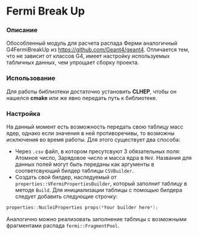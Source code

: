 Fermi Break Up
=====

### Описание

Обособленный модуль для расчета распада Ферми аналогичный G4FermiBreakUp из https://github.com/Geant4/geant4. 
Отличается тем, что не зависит от классов G4, имеет настройку используемых табличных данных, чем упрощает сборку проекта.

### Использование
Для работы библиотеки достаточно установить **CLHEP**, чтобы он нашелся **cmake** или же явно передать путь к библиотеке.

### Настройка
На данный момент есть возможность передать свою таблицу масс ядер, однако если значения в ней противоречивы, то возможны исключения во время работы.
Для этого существует два способа:
- Через `.csv` файл, в котором пресутсвуют 3 обязательных поля: Атомное число, Зарядовое число и масса ядра в `MeV`. Названия для данных полей могут быть переданы как аргументы в соответсвующий билдер таблицы `CSVBuilder`.
- Создать свой билдер, наследуемый от `properties::VFermiPropertiesBuilder`, который заполнит таблицу в методе `Build`.
Для инициализации таблицы с помощью билдера следует добавить следующие строчку:
```c++
properties::NucleiProperties props(*Your builder here*);
```

Аналогично можно реализовать заполнение таблицы с возможными фрагментами распада `fermi::FragmentPool`.